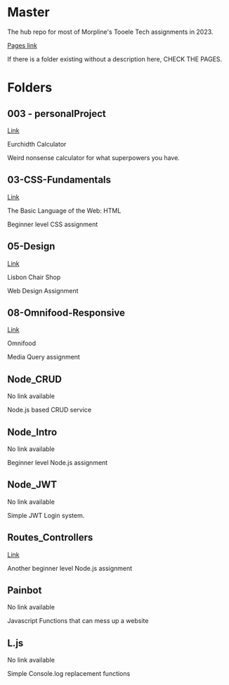 # Master

The hub repo for most of Morpline's Tooele Tech assignments in 2023.

[Pages link](morpline.github.io/Master)

If there is a folder existing without a description here, CHECK THE PAGES.

# Folders

## 003 - personalProject

[Link](https://morpline.github.io/Master/003%20-%20personalProject/)

Eurchidth Calculator

Weird nonsense calculator for what superpowers you have.

## 03-CSS-Fundamentals

[Link](https://morpline.github.io/Master/03-CSS-Fundamentals/)

The Basic Language of the Web: HTML

Beginner level CSS assignment

## 05-Design

[Link](https://morpline.github.io/Master/05-Design/)

Lisbon Chair Shop

Web Design Assignment

## 08-Omnifood-Responsive

[Link](https://morpline.github.io/Master/08-Omnifood-Responsive/)

Omnifood

Media Query assignment

## Node_CRUD

No link available

Node.js based CRUD service

## Node_Intro

No link available

Beginner level Node.js assignment

## Node_JWT

No link available

Simple JWT Login system.

## Routes_Controllers

[Link](https://routes-controllers.onrender.com/)

Another beginner level Node.js assignment

## Painbot

No link available

Javascript Functions that can mess up a website

## L.js

No link available

Simple Console.log replacement functions
